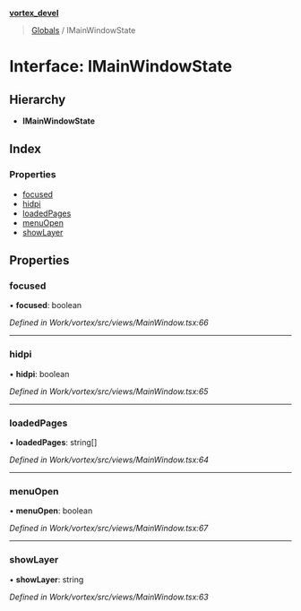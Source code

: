 **[vortex_devel](../README.md)**

> [Globals](../globals.md) / IMainWindowState

# Interface: IMainWindowState

## Hierarchy

* **IMainWindowState**

## Index

### Properties

* [focused](imainwindowstate.md#focused)
* [hidpi](imainwindowstate.md#hidpi)
* [loadedPages](imainwindowstate.md#loadedpages)
* [menuOpen](imainwindowstate.md#menuopen)
* [showLayer](imainwindowstate.md#showlayer)

## Properties

### focused

•  **focused**: boolean

*Defined in Work/vortex/src/views/MainWindow.tsx:66*

___

### hidpi

•  **hidpi**: boolean

*Defined in Work/vortex/src/views/MainWindow.tsx:65*

___

### loadedPages

•  **loadedPages**: string[]

*Defined in Work/vortex/src/views/MainWindow.tsx:64*

___

### menuOpen

•  **menuOpen**: boolean

*Defined in Work/vortex/src/views/MainWindow.tsx:67*

___

### showLayer

•  **showLayer**: string

*Defined in Work/vortex/src/views/MainWindow.tsx:63*

